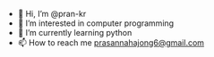- 👋 Hi, I’m @pran-kr
- 👀 I’m interested in computer programming
- 🌱 I’m currently learning python
- 📫 How to reach me prasannahajong6@gmail.com

<!---
pran-kr/pran-kr is a ✨ special ✨ repository because its `README.md` (this file) appears on your GitHub profile.
You can click the Preview link to take a look at your changes.
--->
